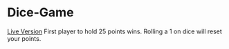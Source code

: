 # Dice-Game
[Live Version](https://dicegame-sumanta.netlify.app/)
First player to hold 25 points wins.
Rolling a 1 on dice will reset your points.
